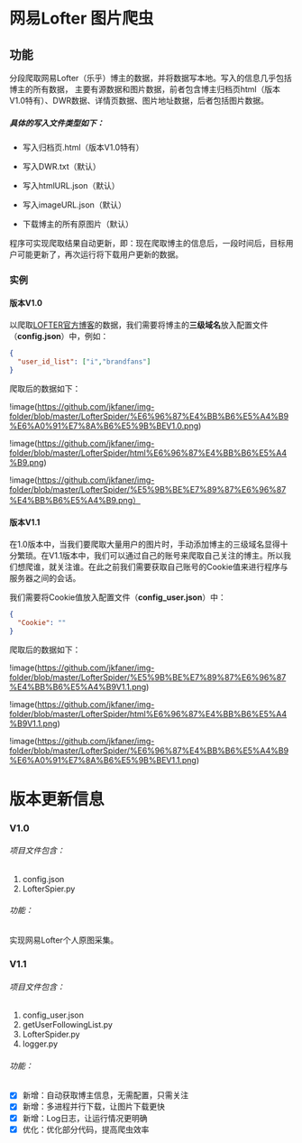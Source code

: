 # 网易Lofter 图片爬虫

## 功能

分段爬取网易Lofter（乐乎）博主的数据，并将数据写本地。写入的信息几乎包括博主的所有数据， 主要有源数据和图片数据，前者包含博主归档页html（版本V1.0特有）、DWR数据、详情页数据、图片地址数据，后者包括图片数据。

##### 具体的写入文件类型如下：

- 写入归档页.html（版本V1.0特有）

- 写入DWR.txt（默认）
- 写入htmlURL.json（默认）
- 写入imageURL.json（默认）
- 下载博主的所有原图片（默认）

程序可实现爬取结果自动更新，即：现在爬取博主的信息后，一段时间后，目标用户可能更新了，再次运行将下载用户更新的数据。

### 实例

#### 版本V1.0

以爬取[LOFTER官方博客](http://i.lofter.com/)的数据，我们需要将博主的**三级域名**放入配置文件（**config.json**）中，例如：

```json
{
  "user_id_list": ["i","brandfans"]
}
```

爬取后的数据如下：

!image(https://github.com/jkfaner/img-folder/blob/master/LofterSpider/%E6%96%87%E4%BB%B6%E5%A4%B9%E6%A0%91%E7%8A%B6%E5%9B%BEV1.0.png)

!image(https://github.com/jkfaner/img-folder/blob/master/LofterSpider/html%E6%96%87%E4%BB%B6%E5%A4%B9.png)

!image(https://github.com/jkfaner/img-folder/blob/master/LofterSpider/%E5%9B%BE%E7%89%87%E6%96%87%E4%BB%B6%E5%A4%B9.png）

#### 版本V1.1

在1.0版本中，当我们要爬取大量用户的图片时，手动添加博主的三级域名显得十分繁琐。在V1.1版本中，我们可以通过自己的账号来爬取自己关注的博主。所以我们想爬谁，就关注谁。在此之前我们需要获取自己账号的Cookie值来进行程序与服务器之间的会话。

我们需要将Cookie值放入配置文件（**config_user.json**）中：

```json
{
  "Cookie": ""
}
```

爬取后的数据如下：

!image(https://github.com/jkfaner/img-folder/blob/master/LofterSpider/%E5%9B%BE%E7%89%87%E6%96%87%E4%BB%B6%E5%A4%B9V1.1.png)

!image(https://github.com/jkfaner/img-folder/blob/master/LofterSpider/html%E6%96%87%E4%BB%B6%E5%A4%B9V1.1.png)

!image(https://github.com/jkfaner/img-folder/blob/master/LofterSpider/%E6%96%87%E4%BB%B6%E5%A4%B9%E6%A0%91%E7%8A%B6%E5%9B%BEV1.1.png)

# 版本更新信息

### V1.0

###### 项目文件包含：

1. config.json
2. LofterSpier.py

###### 功能：

实现网易Lofter个人原图采集。



### V1.1

###### 项目文件包含：

1. config_user.json
2. getUserFollowingList.py
3. LofterSpider.py
4. logger.py

###### 功能：

- [x] 新增：自动获取博主信息，无需配置，只需关注
- [x] 新增：多进程并行下载，让图片下载更快
- [x] 新增：Log日志，让运行情况更明确
- [x] 优化：优化部分代码，提高爬虫效率